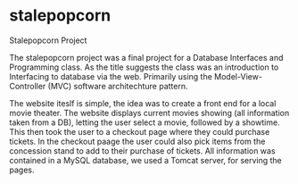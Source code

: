 stalepopcorn
============

Stalepopcorn Project

The stalepopcorn project was a final project for a Database Interfaces and Programming class.
As the title suggests the class was an introduction to Interfacing to database via the web.
Primarily using the Model-View-Controller (MVC) software architechture pattern.

The website iteslf is simple, the idea was to create a front end for a local movie theater.
The website displays current movies showing (all information taken from a DB), letting the user
select a movie, followed by a showtime. This then took the user to a checkout page where they could purchase tickets.
In the checkout paage the user could also pick items from the concession stand to add to their purchase of tickets.
All information was contained in a MySQL database, we used a Tomcat server, for serving the pages.
